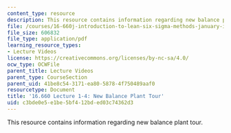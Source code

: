 ```yaml
---
content_type: resource
description: This resource contains information regarding new balance plant tour.
file: /courses/16-660j-introduction-to-lean-six-sigma-methods-january-iap-2012/c3bde0e5e1be5bf412bded03c74362d3_MIT16_660JIAP12_1-4.pdf
file_size: 606832
file_type: application/pdf
learning_resource_types:
- Lecture Videos
license: https://creativecommons.org/licenses/by-nc-sa/4.0/
ocw_type: OCWFile
parent_title: Lecture Videos
parent_type: CourseSection
parent_uid: 41be8c54-3171-ea80-5878-4f750489aaf0
resourcetype: Document
title: '16.660 Lecture 1-4: New Balance Plant Tour'
uid: c3bde0e5-e1be-5bf4-12bd-ed03c74362d3
---
```

This resource contains information regarding new balance plant tour.